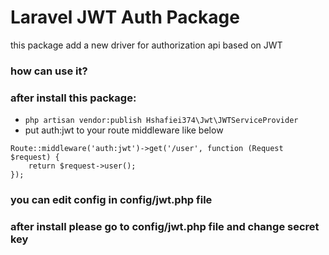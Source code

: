 # Laravel JWT Auth Package
this package add a new driver for authorization api based on JWT 
### how can use it?
### after install this package:
 - ``` php artisan vendor:publish Hshafiei374\Jwt\JWTServiceProvider ```
 - put auth:jwt to your route middleware like below
```
Route::middleware('auth:jwt')->get('/user', function (Request $request) {
    return $request->user();
});
```
### you can edit config in config/jwt.php file
### after install please go to config/jwt.php file and change secret key

